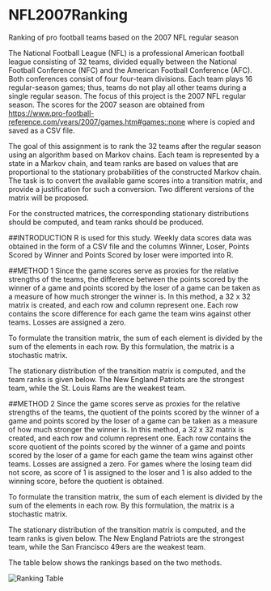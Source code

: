 # NFL2007Ranking
Ranking of pro football teams based on the 2007 NFL regular season

The National Football League (NFL) is a professional American football league consisting of 32 teams, divided equally between the National Football Conference (NFC) and the American Football Conference (AFC). Both conferences consist of four four-team divisions. Each team plays 16 regular-season games; thus, teams do not play all other teams during a single regular season. The focus of this project is the 2007 NFL regular season. The scores for the 2007 season are obtained from https://www.pro-football-reference.com/years/2007/games.htm#games::none where is copied and saved as a CSV file.

The goal of this assignment is to rank the 32 teams after the regular season using an algorithm based on Markov chains. Each team is represented by a state in a Markov chain, and team ranks are based on values that are proportional to the stationary probabilities of the constructed Markov chain. The task is to convert the available game scores into a transition matrix, and provide a justification for such a conversion. Two different versions of the matrix will be proposed.

For the constructed matrices, the corresponding stationary distributions should be computed, and team ranks should be produced.

##INTRODUCTION
R is used for this study. Weekly data scores data was obtained in the form of a CSV file and the columns Winner, Loser, Points Scored by Winner and Points Scored by loser were imported into R.

##METHOD 1
Since the game scores serve as proxies for the relative strengths of the teams, the difference between the points scored by the winner of a game and points scored by the loser of a game can be taken as a measure of how much stronger the winner is. In this method, a 32 x 32 matrix is created, and each row and column represent one. Each row contains the score difference for each game the team wins against other teams. Losses are assigned a zero. 

To formulate the transition matrix, the sum of each element is divided by the sum of the elements in each row. By this formulation, the matrix is a stochastic matrix.

The stationary distribution of the transition matrix is computed, and the team ranks is given below. The New England Patriots are the strongest team, while the St. Louis Rams are the weakest team.

##METHOD 2
Since the game scores serve as proxies for the relative strengths of the teams, the quotient of the points scored by the winner of a game and points scored by the loser of a game can be taken as a measure of how much stronger the winner is. In this method, a 32 x 32 matrix is created, and each row and column represent one. Each row contains the score quotient of the points scored by the winner of a game and points scored by the loser of a game for each game the team wins against other teams. Losses are assigned a zero. For games where the losing team did not score, as score of 1 is assigned to the loser and 1 is also added to the winning score, before the quotient is obtained.

To formulate the transition matrix, the sum of each element is divided by the sum of the elements in each row. By this formulation, the matrix is a stochastic matrix.

The stationary distribution of the transition matrix is computed, and the team ranks is given below. The New England Patriots are the strongest team, while the San Francisco 49ers are the weakest team.

The table below shows the rankings based on the two methods.

![Ranking Table](https://github.com/wenodey2/NFL2007Ranking/edit/master/RankingTable.JPG)


